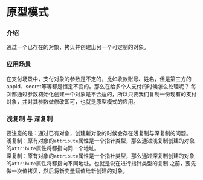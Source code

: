 # 原型模式

### 介绍
通过一个已存在的对象，拷贝并创建出另一个可定制的对象。

### 应用场景
在支付场景中，支付对象的参数是不定的，比如收款账号、姓名，但是第三方的appId、secret等等都是恒定不变的。那么在给多个人支付的时候怎么处理呢？
每次都通过参数初始化创建一个对象是不合适的，所以只要我们复制一份现有的支付对象，并对其参数做修改即可，也就是原型模式的应用。

### 浅复制 与 深复制
要注意的是：通过已有对象，创建新对象的时候会存在浅复制与深复制的问题。  
浅复制：原有对象的`attribute`属性是一个指针类型，那么通过浅复制创建的对象的`attribute`属性将都指向同一个地址。  
深复制：原有对象的`attribute`属性是一个指针类型，那么通过深复制创建的对象的`attribute`属性将都指向不同地址。也就是说在进行指针类型的复制
之前，要先做一次值拷贝，然后将新变量赋值给新创建的对象。
